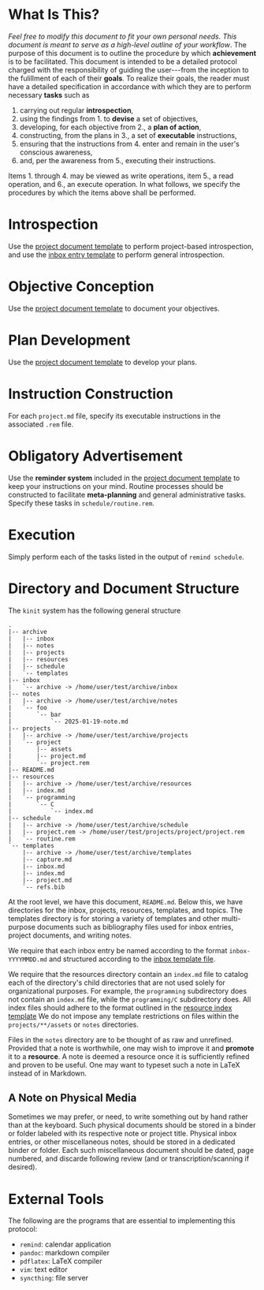 # What Is This?
*Feel free to modify this document to fit your own personal needs. This document is meant to serve as a high-level outline of your workflow*.
The purpose of this document is to outline the procedure by which **achievement** is to be facilitated. This document is intended to be a detailed
protocol charged with the responsibility of guiding
the user---from the inception to the fulillment of 
each of their **goals**. To realize their goals, the
reader must have a detailed specification in accordance 
with which they are to perform necessary **tasks**
such as 

1. carrying out regular **introspection**,
2. using the findings from 1. to **devise** a set of objectives,
3. developing, for each objective from 2., a **plan of action**,
4. constructing, from the plans in 3., a set of
**executable** instructions,
5. ensuring that the instructions from 4. enter
and remain in the user's conscious awareness, 
6. and, per the awareness from 5., executing their instructions.

Items 1. through 4. may be viewed as write operations, item 5., a read operation, and 6., an execute operation. In what follows, we specify the procedures
by which the items above shall be performed.

# Introspection
Use the [project document template](templates/project.md) to perform project-based introspection, and use the
[inbox entry template](templates/inbox.md) to perform general introspection.

# Objective Conception
Use the [project document template](templates/project.md) to document your objectives.

# Plan Development
Use the [project document template](templates/project.md) to develop your plans.

# Instruction Construction
For each `project.md` file, specify its executable instructions in the associated `.rem` file.

# Obligatory Advertisement
Use the **reminder system** included in the [project document template](templates/project.md) to keep your instructions
on your mind. Routine processes should be constructed to facilitate **meta-planning** and general administrative tasks.
Specify these tasks in `schedule/routine.rem`.

# Execution
Simply perform each of the tasks listed in the output of `remind schedule`. 

# Directory and Document Structure 
The `kinit` system has the following general structure
```
.
|-- archive
|   |-- inbox
|   |-- notes
|   |-- projects
|   |-- resources
|   |-- schedule
|   `-- templates
|-- inbox
|   `-- archive -> /home/user/test/archive/inbox
|-- notes
|   |-- archive -> /home/user/test/archive/notes
|   `-- foo
|       `-- bar
|           `-- 2025-01-19-note.md
|-- projects
|   |-- archive -> /home/user/test/archive/projects
|   `-- project
|       |-- assets
|       |-- project.md
|       `-- project.rem
|-- README.md
|-- resources
|   |-- archive -> /home/user/test/archive/resources
|   |-- index.md
|   `-- programming
|       `-- C
|           `-- index.md
|-- schedule
|   |-- archive -> /home/user/test/archive/schedule
|   |-- project.rem -> /home/user/test/projects/project/project.rem
|   `-- routine.rem
`-- templates
    |-- archive -> /home/user/test/archive/templates
    |-- capture.md
    |-- inbox.md
    |-- index.md
    |-- project.md
    `-- refs.bib
```
At the root level, we have this document, `README.md`. Below this, we have directories for the inbox, projects,
resources, templates, and topics. The templates directory is for storing a variety of templates and other multi-purpose documents
such as bibliography files used
for inbox entries, project documents, and writing notes.

We require that each inbox entry be named according to the format `inbox-YYYYMMDD.md` and structured according to the [inbox template file](templates/inbox.md).

We require that the
resources directory contain an `index.md` file to catalog each of the directory's child directories that
are not used solely for organizational purposes. For example, the `programming` subdirectory does not contain
an `index.md` file, while the `programming/C` subdirectory does. All index files should adhere to the
format outlined in the [resource index template](templates/index.md)
We do not impose any template restrictions on files within the `projects/**/assets` or `notes` directories.

Files in the `notes` directory are to be thought of as raw and unrefined. Provided that a note is worthwhile,
one may wish to improve it and **promote** it to a **resource**. A note is deemed a resource once it is sufficiently
refined and proven to be useful. One may want to typeset such a note in LaTeX instead of in Markdown.

## A Note on Physical Media
Sometimes we may prefer, or need, to write something out by hand rather than at the keyboard. Such physical documents
should be stored in a binder or folder labeled with its respective note or project title. Physical inbox entries, or other miscellaneous notes,
should be stored in a dedicated binder or folder. Each such miscellaneous document should be dated, page numbered, and discarde
following review (and or transcription/scanning if desired).

# External Tools
The following are the programs that are essential to implementing this protocol:

- `remind`: calendar application
- `pandoc`: markdown compiler
- `pdflatex`: LaTeX compiler
- `vim`: text editor
- `syncthing`: file server

